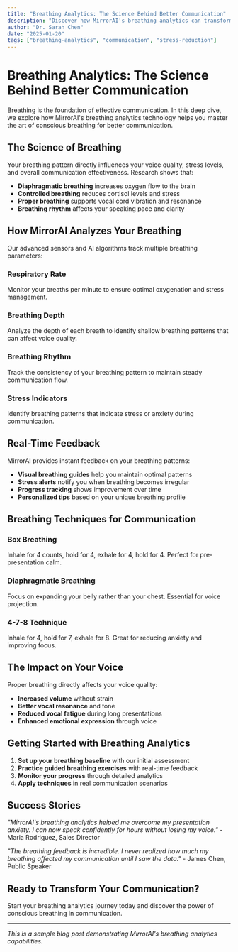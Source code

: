 ```yaml
---
title: "Breathing Analytics: The Science Behind Better Communication"
description: "Discover how MirrorAI's breathing analytics can transform your communication skills and reduce stress through real-time breathing pattern analysis."
author: "Dr. Sarah Chen"
date: "2025-01-20"
tags: ["breathing-analytics", "communication", "stress-reduction"]
---
```


# Breathing Analytics: The Science Behind Better Communication

Breathing is the foundation of effective communication. In this deep dive, we explore how MirrorAI's breathing analytics technology helps you master the art of conscious breathing for better communication.

## The Science of Breathing

Your breathing pattern directly influences your voice quality, stress levels, and overall communication effectiveness. Research shows that:

- **Diaphragmatic breathing** increases oxygen flow to the brain
- **Controlled breathing** reduces cortisol levels and stress
- **Proper breathing** supports vocal cord vibration and resonance
- **Breathing rhythm** affects your speaking pace and clarity

## How MirrorAI Analyzes Your Breathing

Our advanced sensors and AI algorithms track multiple breathing parameters:

### Respiratory Rate
Monitor your breaths per minute to ensure optimal oxygenation and stress management.

### Breathing Depth
Analyze the depth of each breath to identify shallow breathing patterns that can affect voice quality.

### Breathing Rhythm
Track the consistency of your breathing pattern to maintain steady communication flow.

### Stress Indicators
Identify breathing patterns that indicate stress or anxiety during communication.

## Real-Time Feedback

MirrorAI provides instant feedback on your breathing patterns:

- **Visual breathing guides** help you maintain optimal patterns
- **Stress alerts** notify you when breathing becomes irregular
- **Progress tracking** shows improvement over time
- **Personalized tips** based on your unique breathing profile

## Breathing Techniques for Communication

### Box Breathing
Inhale for 4 counts, hold for 4, exhale for 4, hold for 4. Perfect for pre-presentation calm.

### Diaphragmatic Breathing
Focus on expanding your belly rather than your chest. Essential for voice projection.

### 4-7-8 Technique
Inhale for 4, hold for 7, exhale for 8. Great for reducing anxiety and improving focus.

## The Impact on Your Voice

Proper breathing directly affects your voice quality:

- **Increased volume** without strain
- **Better vocal resonance** and tone
- **Reduced vocal fatigue** during long presentations
- **Enhanced emotional expression** through voice

## Getting Started with Breathing Analytics

1. **Set up your breathing baseline** with our initial assessment
2. **Practice guided breathing exercises** with real-time feedback
3. **Monitor your progress** through detailed analytics
4. **Apply techniques** in real communication scenarios

## Success Stories

*"MirrorAI's breathing analytics helped me overcome my presentation anxiety. I can now speak confidently for hours without losing my voice."* - Maria Rodriguez, Sales Director

*"The breathing feedback is incredible. I never realized how much my breathing affected my communication until I saw the data."* - James Chen, Public Speaker

## Ready to Transform Your Communication?

Start your breathing analytics journey today and discover the power of conscious breathing in communication.

---

*This is a sample blog post demonstrating MirrorAI's breathing analytics capabilities.* 